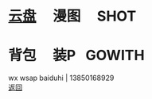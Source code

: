 # [云盘](https://pan.baidu.com/s/1S5NUrdHv3ot61Xh8h3Jshg)      漫图      SHOT<br /> 
# 背包     装P   GOWITH
wx wsap baiduhi | 13850168929 <br />
[返回](https://myio.github.io/)
